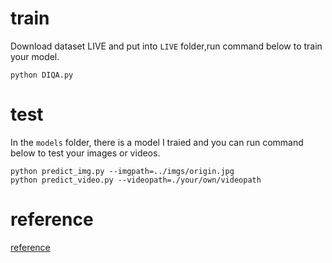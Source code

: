 # train
Download dataset LIVE and put into `LIVE` folder,run command below to train your model.  
```
python DIQA.py 
```
# test 
In the `models` folder, there is a model I traied and you can run command below to test your images or videos.
```
python predict_img.py --imgpath=../imgs/origin.jpg
python predict_video.py --videopath=./your/own/videopath
```
# reference  
[reference](https://towardsdatascience.com/deep-image-quality-assessment-with-tensorflow-2-0-69ed8c32f195)
